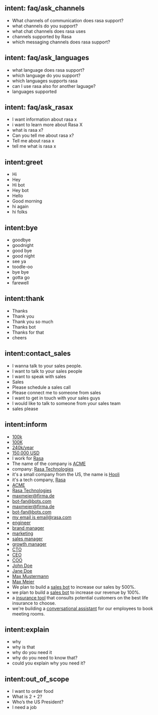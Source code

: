 ## intent: faq/ask_channels
- What channels of communication does rasa support?
- what channels do you support?
- what chat channels does rasa uses
- channels supported by Rasa
- which messaging channels does rasa support?

## intent: faq/ask_languages
- what language does rasa support?
- which language do you support?
- which languages supports rasa
- can I use rasa also for another laguage?
- languages supported

## intent: faq/ask_rasax
- I want information about rasa x
- i want to learn more about Rasa X
- what is rasa x?
- Can you tell me about rasa x?
- Tell me about rasa x
- tell me what is rasa x

## intent:greet
- Hi
- Hey
- Hi bot
- Hey bot
- Hello
- Good morning
- hi again
- hi folks

## intent:bye
- goodbye
- goodnight
- good bye
- good night
- see ya
- toodle-oo
- bye bye
- gotta go
- farewell

## intent:thank
- Thanks
- Thank you
- Thank you so much
- Thanks bot
- Thanks for that
- cheers

## intent:contact_sales
- I wanna talk to your sales people.
- I want to talk to your sales people
- I want to speak with sales
- Sales
- Please schedule a sales call
- Please connect me to someone from sales
- I want to get in touch with your sales guys
- I would like to talk to someone from your sales team
- sales please

## intent:inform
- [100k](budget)
- [100K](budget)
- [240k/year](budget)
- [150,000 USD](budget)
- I work for [Rasa](company)
- The name of the company is [ACME](company)
- company: [Rasa Technologies](company)
- it's a small company from the US, the name is [Hooli](company)
- it's a tech company, [Rasa](company)
- [ACME](company)
- [Rasa Technologies](company)
- [maxmeier@firma.de](business_email)
- [bot-fan@bots.com](business_email)
- [maxmeier@firma.de](business_email)
- [bot-fan@bots.com](business_email)
- [my email is email@rasa.com](business_email)
- [engineer](job_function)
- [brand manager](job_function)
- [marketing](job_function)
- [sales manager](job_function)
- [growth manager](job_function)
- [CTO](job_function)
- [CEO](job_function)
- [COO](job_function)
- [John Doe](person_name)
- [Jane Doe](person_name)
- [Max Mustermann](person_name)
- [Max Meier](person_name)
- We plan to build a [sales bot](use_case) to increase our sales by 500%.
- we plan to build a [sales bot](use_case) to increase our revenue by 100%.
- a [insurance tool](use_case) that consults potential customers on the best life insurance to choose.
- we're building a [conversational assistant](use_case) for our employees to book meeting rooms.

## intent:explain
- why
- why is that
- why do you need it
- why do you need to know that?
- could you explain why you need it?

## intent:out_of_scope
- I want to order food
- What is 2 + 2?
- Who’s the US President?
- I need a job